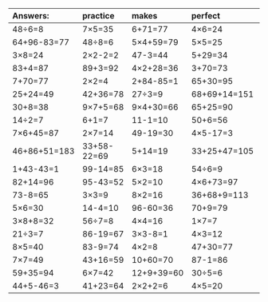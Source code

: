 | Answers: | practice | makes | perfect | ! |
| :--- | :--- | :--- | :--- | :--- |
| 48÷6=8 | 7×5=35 | 6+71=77 | 4×6=24 | 8×9=72 | 
| 64+96-83=77 | 48÷8=6 | 5×4+59=79 | 5×5=25 | 3×2+11=17 | 
| 3×8=24 | 2×2-2=2 | 47-3=44 | 5+29=34 | 6×6=36 | 
| 83+4=87 | 89+3=92 | 4×2+28=36 | 3+70=73 | 9×4=36 | 
| 7+70=77 | 2×2=4 | 2+84-85=1 | 65+30=95 | 92-52=40 | 
| 25+24=49 | 42+36=78 | 27÷3=9 | 68+69+14=151 | 2×6-12=0 | 
| 30+8=38 | 9×7+5=68 | 9×4+30=66 | 65+25=90 | 36÷4=9 | 
| 14÷2=7 | 6+1=7 | 11-1=10 | 50+6=56 | 35+49=84 | 
| 7×6+45=87 | 2×7=14 | 49-19=30 | 4×5-17=3 | 6×5=30 | 
| 46+86+51=183 | 33+58-22=69 | 5+14=19 | 33+25+47=105 | 2×5=10 | 
| 1+43-43=1 | 99-14=85 | 6×3=18 | 54÷6=9 | 49-32=17 | 
| 82+14=96 | 95-43=52 | 5×2=10 | 4×6+73=97 | 8×7=56 | 
| 73-8=65 | 3×3=9 | 8×2=16 | 36+68+9=113 | 5×8=40 | 
| 5×6=30 | 14-4=10 | 96-60=36 | 70+9=79 | 8×6-25=23 | 
| 3×8+8=32 | 56÷7=8 | 4×4=16 | 1×7=7 | 36-23=13 | 
| 21÷3=7 | 86-19=67 | 3×3-8=1 | 4×3=12 | 44-10=34 | 
| 8×5=40 | 83-9=74 | 4×2=8 | 47+30=77 | 46+14+45=105 | 
| 7×7=49 | 43+16=59 | 10+60=70 | 87-1=86 | 57-6=51 | 
| 59+35=94 | 6×7=42 | 12+9+39=60 | 30÷5=6 | 92-33=59 | 
| 44+5-46=3 | 41+23=64 | 2×2+2=6 | 4×5=20 | 31+53=84 | 
